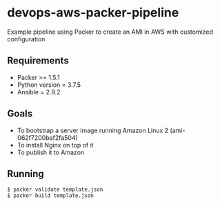 # devops-aws-packer-pipeline
Example pipeline using Packer to create an AMI in AWS with customized configuration

## Requirements
- Packer >= 1.5.1
- Python version = 3.7.5
- Ansible = 2.9.2

## Goals
- To bootstrap a server image running Amazon Linux 2 (ami-062f7200baf2fa504)
- To install Nginx on top of it
- To publish it to Amazon

## Running
```
$ packer validate template.json
$ packer build template.json
```
